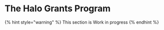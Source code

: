 # The Halo Grants Program

{% hint style="warning" %}
This section is Work in progress
{% endhint %}

